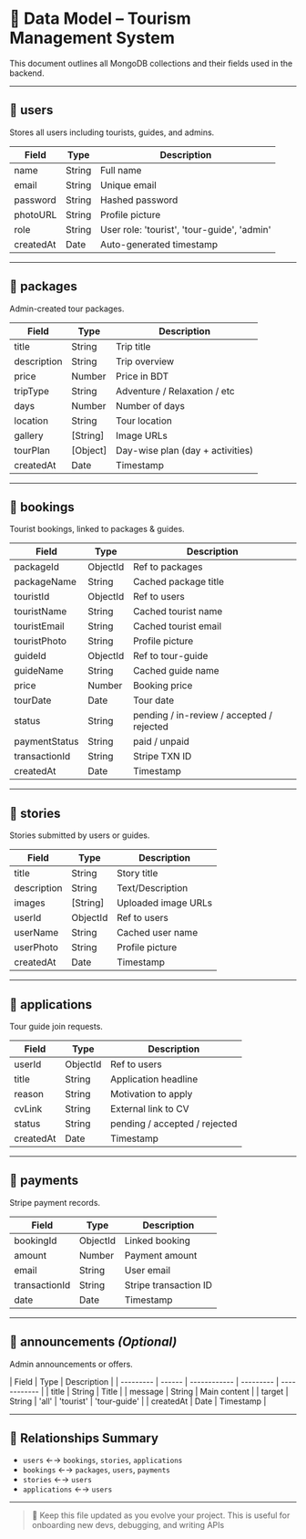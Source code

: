 # 🧩 Data Model – Tourism Management System

This document outlines all MongoDB collections and their fields used in the backend.

---

## 📁 users

Stores all users including tourists, guides, and admins.

| Field     | Type   | Description                                 |
| --------- | ------ | ------------------------------------------- |
| name      | String | Full name                                   |
| email     | String | Unique email                                |
| password  | String | Hashed password                             |
| photoURL  | String | Profile picture                             |
| role      | String | User role: 'tourist', 'tour-guide', 'admin' |
| createdAt | Date   | Auto-generated timestamp                    |

---

## 📁 packages

Admin-created tour packages.

| Field       | Type     | Description                      |
| ----------- | -------- | -------------------------------- |
| title       | String   | Trip title                       |
| description | String   | Trip overview                    |
| price       | Number   | Price in BDT                     |
| tripType    | String   | Adventure / Relaxation / etc     |
| days        | Number   | Number of days                   |
| location    | String   | Tour location                    |
| gallery     | [String] | Image URLs                       |
| tourPlan    | [Object] | Day-wise plan (day + activities) |
| createdAt   | Date     | Timestamp                        |

---

## 📁 bookings

Tourist bookings, linked to packages & guides.

| Field         | Type     | Description                               |
| ------------- | -------- | ----------------------------------------- |
| packageId     | ObjectId | Ref to packages                           |
| packageName   | String   | Cached package title                      |
| touristId     | ObjectId | Ref to users                              |
| touristName   | String   | Cached tourist name                       |
| touristEmail  | String   | Cached tourist email                      |
| touristPhoto  | String   | Profile picture                           |
| guideId       | ObjectId | Ref to tour-guide                         |
| guideName     | String   | Cached guide name                         |
| price         | Number   | Booking price                             |
| tourDate      | Date     | Tour date                                 |
| status        | String   | pending / in-review / accepted / rejected |
| paymentStatus | String   | paid / unpaid                             |
| transactionId | String   | Stripe TXN ID                             |
| createdAt     | Date     | Timestamp                                 |

---

## 📁 stories

Stories submitted by users or guides.

| Field       | Type     | Description         |
| ----------- | -------- | ------------------- |
| title       | String   | Story title         |
| description | String   | Text/Description    |
| images      | [String] | Uploaded image URLs |
| userId      | ObjectId | Ref to users        |
| userName    | String   | Cached user name    |
| userPhoto   | String   | Profile picture     |
| createdAt   | Date     | Timestamp           |

---

## 📁 applications

Tour guide join requests.

| Field     | Type     | Description                   |
| --------- | -------- | ----------------------------- |
| userId    | ObjectId | Ref to users                  |
| title     | String   | Application headline          |
| reason    | String   | Motivation to apply           |
| cvLink    | String   | External link to CV           |
| status    | String   | pending / accepted / rejected |
| createdAt | Date     | Timestamp                     |

---

## 📁 payments

Stripe payment records.

| Field         | Type     | Description           |
| ------------- | -------- | --------------------- |
| bookingId     | ObjectId | Linked booking        |
| amount        | Number   | Payment amount        |
| email         | String   | User email            |
| transactionId | String   | Stripe transaction ID |
| date          | Date     | Timestamp             |

---

## 📁 announcements _(Optional)_

Admin announcements or offers.

| Field     | Type   | Description  |
| --------- | ------ | ------------ | --------- | ------------ |
| title     | String | Title        |
| message   | String | Main content |
| target    | String | 'all'        | 'tourist' | 'tour-guide' |
| createdAt | Date   | Timestamp    |

---

## 📌 Relationships Summary

- `users` ←→ `bookings`, `stories`, `applications`
- `bookings` ←→ `packages`, `users`, `payments`
- `stories` ←→ `users`
- `applications` ←→ `users`

---

> 📎 Keep this file updated as you evolve your project. This is useful for onboarding new devs, debugging, and writing APIs
